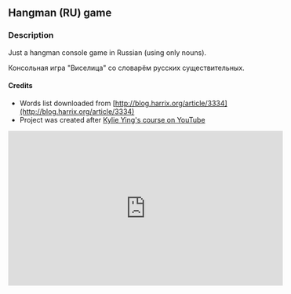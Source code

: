 ## Hangman (RU) game

### Description

Just a hangman console game in Russian (using only nouns).

Консольная игра "Виселица" со словарём русских существительных.

#### Credits
* Words list downloaded from [http://blog.harrix.org/article/3334](http://blog.harrix.org/article/3334)
* Project was created after [Kylie Ying's course on YouTube](https://www.youtube.com/ycubed)

<iframe width="560" height="315" src="https://www.youtube.com/embed/W_aOoodqi4o?si=ha5GQby90YTmTP1L" title="YouTube video player" frameborder="0" allow="accelerometer; autoplay; clipboard-write; encrypted-media; gyroscope; picture-in-picture; web-share" referrerpolicy="strict-origin-when-cross-origin" allowfullscreen></iframe>
